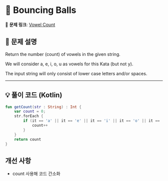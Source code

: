 # 📝 Bouncing Balls

🔗 **문제 링크**: [Vowel Count](https://www.codewars.com/kata/54ff3102c1bad923760001f3/kotlin)

## 📌 문제 설명  
Return the number (count) of vowels in the given string.

We will consider a, e, i, o, u as vowels for this Kata (but not y).

The input string will only consist of lower case letters and/or spaces.

---

## 💡 풀이 코드 (Kotlin)
```kotlin
fun getCount(str : String) : Int {
    var count = 0;
    str.forEach {
        if (it == 'a' || it == 'e' || it == 'i' || it == 'o' || it == 'u') {
            count++
        }
    }
    return count
}
```

## 개선 사항
- count 사용해 코드 간소화
